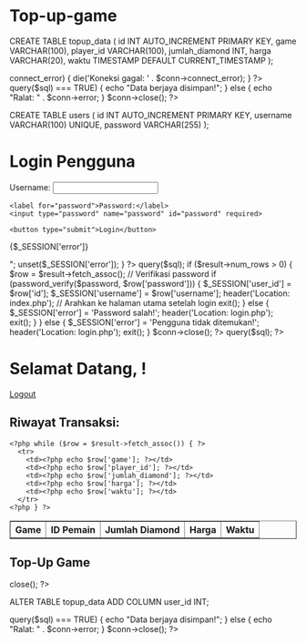 # Top-up-game
CREATE TABLE topup_data (
    id INT AUTO_INCREMENT PRIMARY KEY,
    game VARCHAR(100),
    player_id VARCHAR(100),
    jumlah_diamond INT,
    harga VARCHAR(20),
    waktu TIMESTAMP DEFAULT CURRENT_TIMESTAMP
);

<?php
$host = 'localhost';
$user = 'root'; // Ganti dengan user database kamu
$pass = '';     // Ganti dengan password database kamu
$db = 'topup_db';

$conn = new mysqli($host, $user, $pass, $db);

if ($conn->connect_error) {
    die('Koneksi gagal: ' . $conn->connect_error);
}
?>

<?php
include 'db.php';

$game = $_POST['game'];
$playerId = $_POST['playerId'];
$jumlah = $_POST['jumlah'];
$harga = $_POST['harga'];

$sql = "INSERT INTO topup_data (game, player_id, jumlah_diamond, harga)
        VALUES ('$game', '$playerId', '$jumlah', '$harga')";

if ($conn->query($sql) === TRUE) {
    echo "Data berjaya disimpan!";
} else {
    echo "Ralat: " . $conn->error;
}

$conn->close();
?>

<script>
  function topUp() {
    const game = document.getElementById('game').value;
    const playerId = document.getElementById('playerId').value;
    const amount = document.getElementById('amount').value;

    if (!playerId) {
      alert('Sila masukkan ID pemain!');
      return;
    }

    const harga = {
      "10": "RM1.50",
      "50": "RM7.00",
      "100": "RM13.00",
      "200": "RM25.00"
    };

    const formData = new FormData();
    formData.append('game', game);
    formData.append('playerId', playerId);
    formData.append('jumlah', amount);
    formData.append('harga', harga[amount]);

    fetch('simpan.php', {
      method: 'POST',
      body: formData
    })
    .then(response => response.text())
    .then(data => {
      document.getElementById('result').innerHTML = `
        <h3>Butiran Top-Up:</h3>
        <p>Game: ${game}</p>
        <p>ID Pemain: ${playerId}</p>
        <p>Jumlah: ${amount} Diamond</p>
        <p>Harga: ${harga[amount]}</p>
        <p>Status: ${data}</p>
      `;
    })
    .catch(error => {
      console.error('Ralat:', error);
    });
  }
</script>

CREATE TABLE users (
    id INT AUTO_INCREMENT PRIMARY KEY,
    username VARCHAR(100) UNIQUE,
    password VARCHAR(255)
);

<?php session_start(); ?>
<!DOCTYPE html>
<html lang="id">
<head>
  <meta charset="UTF-8">
  <title>Login</title>
</head>
<body>

  <h1>Login Pengguna</h1>

  <form action="login_process.php" method="POST">
    <label for="username">Username:</label>
    <input type="text" name="username" id="username" required>

    <label for="password">Password:</label>
    <input type="password" name="password" id="password" required>

    <button type="submit">Login</button>
  </form>

  <?php
  if (isset($_SESSION['error'])) {
    echo "<p style='color: red;'>{$_SESSION['error']}</p>";
    unset($_SESSION['error']);
  }
  ?>

</body>
</html>

<?php
session_start();
include 'db.php';

$username = $_POST['username'];
$password = $_POST['password'];

// Periksa apakah pengguna ada dalam database
$sql = "SELECT * FROM users WHERE username = '$username'";
$result = $conn->query($sql);

if ($result->num_rows > 0) {
    $row = $result->fetch_assoc();
    // Verifikasi password
    if (password_verify($password, $row['password'])) {
        $_SESSION['user_id'] = $row['id'];
        $_SESSION['username'] = $row['username'];
        header('Location: index.php'); // Arahkan ke halaman utama setelah login
        exit();
    } else {
        $_SESSION['error'] = 'Password salah!';
        header('Location: login.php');
        exit();
    }
} else {
    $_SESSION['error'] = 'Pengguna tidak ditemukan!';
    header('Location: login.php');
    exit();
}

$conn->close();
?>

<?php
session_start();
session_unset();
session_destroy();
header('Location: login.php');
exit();
?>

<?php
session_start();
if (!isset($_SESSION['user_id'])) {
    header('Location: login.php');
    exit();
}

include 'db.php';

// Ambil riwayat transaksi pengguna
$user_id = $_SESSION['user_id'];
$sql = "SELECT * FROM topup_data WHERE user_id = '$user_id' ORDER BY waktu DESC";
$result = $conn->query($sql);

?>

<!DOCTYPE html>
<html lang="id">
<head>
  <meta charset="UTF-8">
  <title>Top-Up Game</title>
</head>
<body>

  <h1>Selamat Datang, <?php echo $_SESSION['username']; ?>!</h1>
  <a href="logout.php">Logout</a>

  <h2>Riwayat Transaksi:</h2>
  <table border="1">
    <tr>
      <th>Game</th>
      <th>ID Pemain</th>
      <th>Jumlah Diamond</th>
      <th>Harga</th>
      <th>Waktu</th>
    </tr>

    <?php while ($row = $result->fetch_assoc()) { ?>
      <tr>
        <td><?php echo $row['game']; ?></td>
        <td><?php echo $row['player_id']; ?></td>
        <td><?php echo $row['jumlah_diamond']; ?></td>
        <td><?php echo $row['harga']; ?></td>
        <td><?php echo $row['waktu']; ?></td>
      </tr>
    <?php } ?>
  </table>

  <h2>Top-Up Game</h2>
  <!-- Form top-up seperti sebelumnya di sini -->

</body>
</html>

<?php
$conn->close();
?>

ALTER TABLE topup_data ADD COLUMN user_id INT;

<?php
session_start();
include 'db.php';

if (!isset($_SESSION['user_id'])) {
    die("Sila login terlebih dahulu!");
}

$game = $_POST['game'];
$playerId = $_POST['playerId'];
$jumlah = $_POST['jumlah'];
$harga = $_POST['harga'];
$user_id = $_SESSION['user_id'];

$sql = "INSERT INTO topup_data (game, player_id, jumlah_diamond, harga, user_id)
        VALUES ('$game', '$playerId', '$jumlah', '$harga', '$user_id')";

if ($conn->query($sql) === TRUE) {
    echo "Data berjaya disimpan!";
} else {
    echo "Ralat: " . $conn->error;
}

$conn->close();
?>
